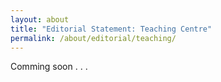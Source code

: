 ```yaml
---
layout: about
title: "Editorial Statement: Teaching Centre"
permalink: /about/editorial/teaching/
---
```

Comming soon . . .
